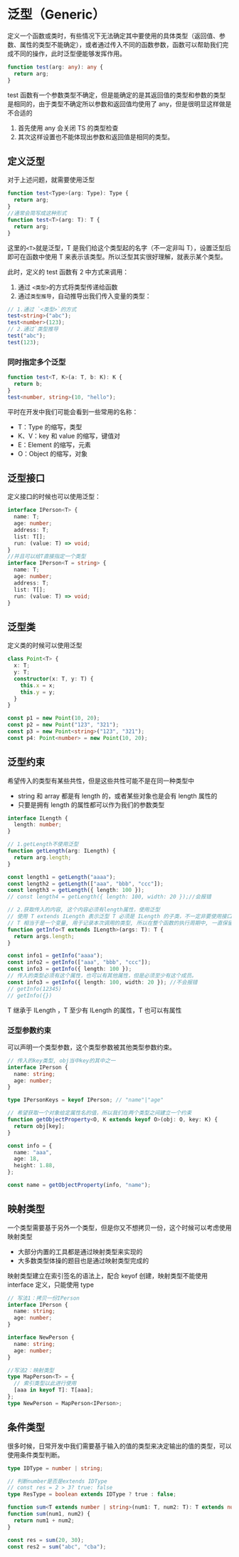 # 泛型（Generic）

定义一个函数或类时，有些情况下无法确定其中要使用的具体类型（返回值、参数、属性的类型不能确定），或者通过传入不同的函数参数，函数可以帮助我们完成不同的操作，此时泛型便能够发挥作用。

```ts
function test(arg: any): any {
  return arg;
}
```

test 函数有一个参数类型不确定，但是能确定的是其返回值的类型和参数的类型是相同的，由于类型不确定所以参数和返回值均使用了 any，但是很明显这样做是不合适的

1. 首先使用 any 会关闭 TS 的类型检查
2. 其次这样设置也不能体现出参数和返回值是相同的类型。

## 定义泛型

对于上述问题，就需要使用泛型

```ts
function test<Type>(arg: Type): Type {
  return arg;
}
//通常会简写成这种形式
function test<T>(arg: T): T {
  return arg;
}
```

这里的`<T>`就是泛型，T 是我们给这个类型起的名字（不一定非叫 T），设置泛型后即可在函数中使用 T 来表示该类型。所以泛型其实很好理解，就表示某个类型。

此时，定义的 test 函数有 2 中方式来调用：

1. 通过 `<类型>`的方式将类型传递给函数
2. 通过`类型推导`，自动推导出我们传入变量的类型：

```ts
// 1.通过 `<类型>`的方式
test<string>("abc");
test<number>(123);
// 2.通过`类型推导
test("abc");
test(123);
```

### 同时指定多个泛型

```ts
function test<T, K>(a: T, b: K): K {
  return b;
}
test<number, string>(10, "hello");
```

平时在开发中我们可能会看到一些常用的名称：

- T：Type 的缩写，类型
- K、V：key 和 value 的缩写，键值对
- E：Element 的缩写，元素
- O：Object 的缩写，对象

## 泛型接口

定义接口的时候也可以使用泛型：

```ts
interface IPerson<T> {
  name: T;
  age: number;
  address: T;
  list: T[];
  run: (value: T) => void;
}
//并且可以给T直接指定一个类型
interface IPerson<T = string> {
  name: T;
  age: number;
  address: T;
  list: T[];
  run: (value: T) => void;
}
```

## 泛型类

定义类的时候可以使用泛型

```ts
class Point<T> {
  x: T;
  y: T;
  constructor(x: T, y: T) {
    this.x = x;
    this.y = y;
  }
}

const p1 = new Point(10, 20);
const p2 = new Point("123", "321");
const p3 = new Point<string>("123", "321");
const p4: Point<number> = new Point(10, 20);
```

## 泛型约束

希望传入的类型有某些共性，但是这些共性可能不是在同一种类型中

- string 和 array 都是有 length 的，或者某些对象也是会有 length 属性的
- 只要是拥有 length 的属性都可以作为我们的参数类型

```ts
interface ILength {
  length: number;
}

// 1.getLength不使用泛型
function getLength(arg: ILength) {
  return arg.length;
}

const length1 = getLength("aaaa");
const length2 = getLength(["aaa", "bbb", "ccc"]);
const length3 = getLength({ length: 100 });
// const length4 = getLength({ length: 100, width: 20 });//会报错

// 2.获取传入的内容, 这个内容必须有length属性，使用泛型
// 使用 T extends ILength 表示泛型 T 必须是 ILength 的子类，不一定非要使用接口，类和抽象类同样适用。
// T 相当于是一个变量, 用于记录本次调用的类型, 所以在整个函数的执行周期中, 一直保留着参数的类型
function getInfo<T extends ILength>(args: T): T {
  return args.length;
}

const info1 = getInfo("aaaa");
const info2 = getInfo(["aaa", "bbb", "ccc"]);
const info3 = getInfo({ length: 100 });
// 传入的类型必须有这个属性，也可以有其他属性，但是必须至少有这个成员。
const info3 = getInfo({ length: 100, width: 20 }); //不会报错
// getInfo(12345)
// getInfo({})
```

T 继承于 ILength ，T 至少有 ILength 的属性，T 也可以有属性

### 泛型参数约束

可以声明一个类型参数，这个类型参数被其他类型参数约束。

```ts
// 传入的key类型, obj当中key的其中之一
interface IPerson {
  name: string;
  age: number;
}

type IPersonKeys = keyof IPerson; // "name"|"age"

// 希望获取一个对象给定属性名的值，所以我们在两个类型之间建立一个约束
function getObjectProperty<O, K extends keyof O>(obj: O, key: K) {
  return obj[key];
}

const info = {
  name: "aaa",
  age: 18,
  height: 1.88,
};

const name = getObjectProperty(info, "name");
```

## 映射类型

一个类型需要基于另外一个类型，但是你又不想拷贝一份，这个时候可以考虑使用映射类型

- 大部分内置的工具都是通过映射类型来实现的
- 大多数类型体操的题目也是通过映射类型完成的

映射类型建立在索引签名的语法上，配合 keyof 创建，映射类型不能使用 interface 定义，只能使用 type

```ts
// 写法1：拷贝一份IPerson
interface IPerson {
  name: string;
  age: number;
}

interface NewPerson {
  name: string;
  age: number;
}

//写法2：映射类型
type MapPerson<T> = {
  // 索引类型以此进行使用
  [aaa in keyof T]: T[aaa];
};
type NewPerson = MapPerson<IPerson>;
```

## 条件类型

很多时候，日常开发中我们需要基于输入的值的类型来决定输出的值的类型，可以使用条件类型判断。

```ts
type IDType = number | string;

// 判断number是否是extends IDType
// const res = 2 > 3? true: false
type ResType = boolean extends IDType ? true : false;

function sum<T extends number | string>(num1: T, num2: T): T extends number ? number : string;
function sum(num1, num2) {
  return num1 + num2;
}

const res = sum(20, 30);
const res2 = sum("abc", "cba");
```
